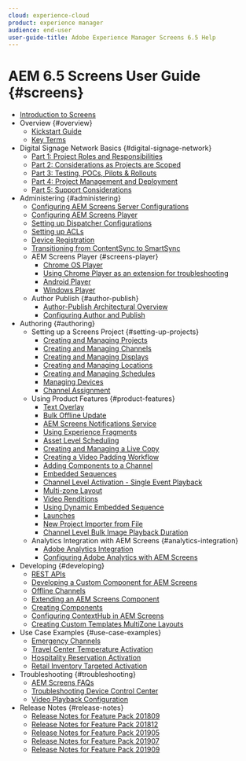 ```yaml
---
cloud: experience-cloud
product: experience manager
audience: end-user
user-guide-title: Adobe Experience Manager Screens 6.5 Help
---
```


# AEM 6.5 Screens User Guide {#screens}

+ [Introduction to Screens](aem-screens-introduction.md)
+ Overview {#overview}
    + [Kickstart Guide](kickstart-for-aem-screens.md)
    + [Key Terms](screens-glossary.md)
+ Digital Signage Network Basics {#digital-signage-network}
     + [Part 1: Project Roles and Responsibilities](project-roles-responsibilities.md)
     + [Part 2: Considerations as Projects are Scoped](project-considerations.md)
     + [Part 3: Testing, POCs, Pilots & Rollouts](testing-pocs-pilots-rollouts.md)
     + [Part 4: Project Management and Deployment](project-management-and-deployment.md)
     + [Part 5: Support Considerations](support-considerations.md)
+ Administering {#administering}
    + [Configuring AEM Screens Server Configurations](configuring-screens-introduction.md)
    + [Configuring AEM Screens Player](working-with-screens-player.md)
    + [Setting up Dispatcher Configurations](dispatcher-configurations-aem-screens.md)
    + [Setting up ACLs](setting-up-acls.md)
    + [Device Registration](device-registration.md)
    + [Transitioning from ContentSync to SmartSync](smartsync.md)
    + AEM Screens Player {#screens-player}
        + [Chrome OS Player](implementing-chrome-os-player.md)
        + [Using Chrome Player as an extension for troubleshooting](using-chrome-player-as-an-extension.md)
        + [Android Player](implementing-android-player.md)
        + [Windows Player](implementing-windows-player.md)
    + Author Publish {#author-publish}
        + [Author-Publish Architectural Overview](author-publish-architecture-overview.md)
        + [Configuring Author and Publish](author-and-publish.md)  
+ Authoring {#authoring}
    + Setting up a Screens Project {#setting-up-projects}
        + [Creating and Managing Projects](creating-a-screens-project.md)
        + [Creating and Managing Channels](managing-channels.md)
        + [Creating and Managing Displays](managing-displays.md)
        + [Creating and Managing Locations](managing-locations.md)
        + [Creating and Managing Schedules](managing-schedules.md)
        + [Managing Devices](managing-devices.md)
        + [Channel Assignment](channel-assignment.md)
    + Using Product Features {#product-features}
        + [Text Overlay](text-overlay.md)
        + [Bulk Offline Update](bulk-offline-update.md)
        + [AEM Screens Notifications Service](screens-notifications-service.md)
        + [Using Experience Fragments](experience-fragments-in-screens.md)
        + [Asset Level Scheduling](asset-level-scheduling.md)
        + [Creating and Managing a Live Copy](managing-livecopy.md)
        + [Creating a Video Padding Workflow](creating-a-video-padding-workflow.md)
        + [Adding Components to a Channel](adding-components-to-a-channel.md)
        + [Embedded Sequences](embedded-sequences.md)
        + [Channel Level Activation - Single Event Playback](channel-level-activation.md)
        + [Multi-zone Layout](multi-zone-layout-aem-screens.md)
        + [Video Renditions](generating-renditions.md)
        + [Using Dynamic Embedded Sequence](dynamic-embedded-sequences.md) 
        + [Launches](launches.md)
        + [New Project Importer from File](project-importer.md)
        + [Channel Level Bulk Image Playback Duration](channel-level-image-playback.md)
    + Analytics Integration with AEM Screens {#analytics-integration} 
        + [Adobe Analytics Integration](adobe-analytics-integration-aem-screens.md)
        + [Configuring Adobe Analytics with AEM Screens](configuring-adobe-analytics-aem-screens.md)
+ Developing {#developing}
    + [REST APIs](rest-api.md)
    + [Developing a Custom Component for AEM Screens](developing-custom-component-tutorial-develop.md)
    + [Offline Channels](offline-channels.md)
    + [Extending an AEM Screens Component](extending-component-tutorial-develop.md)
    + [Creating Components](creating-components.md)
    + [Configuring ContextHub in AEM Screens](configuring-context-hub.md)
    + [Creating Custom Templates MultiZone Layouts](creating-custom-templates-multizone-layouts.md)
+ Use Case Examples {#use-case-examples}
    + [Emergency Channels](emergency-channel.md)
    + [Travel Center Temperature Activation](local-temperature-activation.md)
    + [Hospitality Reservation Activation](hospitality-reservation-activation.md)
    + [Retail Inventory Targeted Activation](retail-inventory-activation.md)
+ Troubleshooting {#troubleshooting}
    + [AEM Screens FAQs](aem-screens-faqs.md)
    + [Troubleshooting Device Control Center](monitoring-screens.md)
    + [Video Playback Configuration](troubleshoot-videos.md)
+ Release Notes {#release-notes}
    + [Release Notes for Feature Pack 201809](screens-release-notes.md)
    + [Release Notes for Feature Pack 201812](release-notes-fp-201812.md)
    + [Release Notes for Feature Pack 201905](screens-release-notes-fp-201905.md)
    + [Release Notes for Feature Pack 201907](release-notes-fp-201907.md)
    + [Release Notes for Feature Pack 201909](release-notes-fp-201909.md)